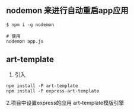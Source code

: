 ## nodemon 来进行自动重启app应用
``` shell
$ npm i -g nodemon

# 使用
nodemon app.js
```

## art-template
1. 引入
```shell
npm install -P art-template
npm install -P express-art-template
```
2.项目中设置express的应用
art-template模版引擎


   